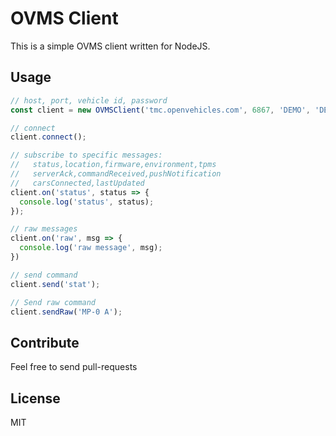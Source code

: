 # OVMS Client

This is a simple OVMS client written for NodeJS.

## Usage

```js
// host, port, vehicle id, password
const client = new OVMSClient('tmc.openvehicles.com', 6867, 'DEMO', 'DEMO');

// connect
client.connect();

// subscribe to specific messages:
//   status,location,firmware,environment,tpms
//   serverAck,commandReceived,pushNotification
//   carsConnected,lastUpdated
client.on('status', status => {
  console.log('status', status);
});

// raw messages
client.on('raw', msg => {
  console.log('raw message', msg);
})

// send command
client.send('stat');

// Send raw command
client.sendRaw('MP-0 A');
```

## Contribute

Feel free to send pull-requests

## License

MIT

